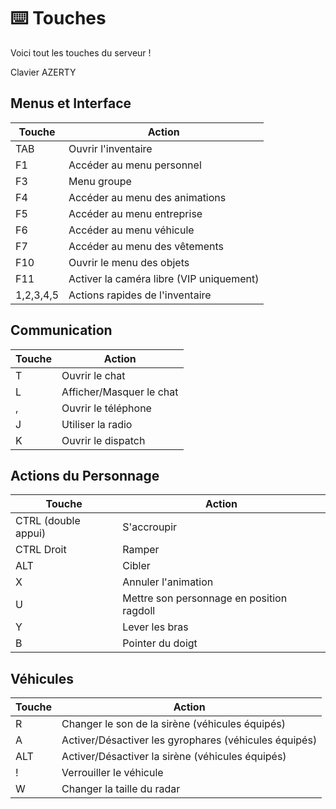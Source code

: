 # ⌨️ Touches
Voici tout les touches du serveur !

Clavier AZERTY

## Menus et Interface
| Touche | Action |
|--------|---------|
| TAB | Ouvrir l'inventaire |
| F1 | Accéder au menu personnel |
| F3 | Menu groupe |
| F4 | Accéder au menu des animations |
| F5 | Accéder au menu entreprise |
| F6 | Accéder au menu véhicule |
| F7 | Accéder au menu des vêtements |
| F10 | Ouvrir le menu des objets |
| F11 | Activer la caméra libre (VIP uniquement) |
| 1,2,3,4,5 | Actions rapides de l'inventaire |

## Communication
| Touche | Action |
|--------|---------|
| T | Ouvrir le chat |
| L | Afficher/Masquer le chat |
| , | Ouvrir le téléphone |
| J | Utiliser la radio |
| K | Ouvrir le dispatch |

## Actions du Personnage
| Touche | Action |
|--------|---------|
| CTRL (double appui) | S'accroupir |
| CTRL Droit | Ramper |
| ALT | Cibler |
| X | Annuler l'animation |
| U | Mettre son personnage en position ragdoll |
| Y | Lever les bras |
| B | Pointer du doigt |

## Véhicules
| Touche | Action |
|--------|---------|
| R | Changer le son de la sirène (véhicules équipés) |
| A | Activer/Désactiver les gyrophares (véhicules équipés) |
| ALT | Activer/Désactiver la sirène (véhicules équipés) |
| ! | Verrouiller le véhicule |
| W | Changer la taille du radar |
